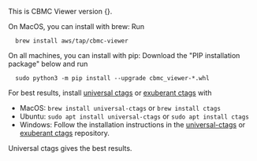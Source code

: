 This is CBMC Viewer version {}.

On MacOS, you can install with brew: Run
```
  brew install aws/tap/cbmc-viewer
```

On all machines, you can install with pip: Download the "PIP installation package" below and run
```
  sudo python3 -m pip install --upgrade cbmc_viewer-*.whl
```

For best results, install [universal ctags](https://github.com/universal-ctags/ctags) or [exuberant ctags](https://github.com/universal-ctags/ctags) with

* MacOS: `brew install universal-ctags` or `brew install ctags`
* Ubuntu: `sudo apt install universal-ctags` or `sudo apt install ctags`
* Windows: Follow the installation instructions in the [universal-ctags](https://github.com/universal-ctags/ctags) or [exuberant ctags](http://ctags.sourceforge.net/) repository.

Universal ctags gives the best results.
